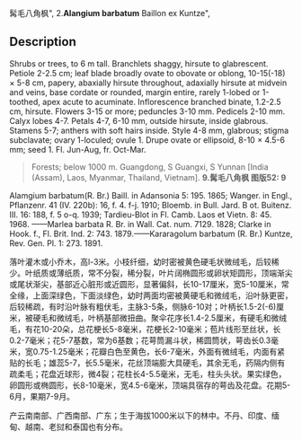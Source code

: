 髯毛八角枫",
2.**Alangium barbatum** Baillon ex Kuntze",

## Description
Shrubs or trees, to 6 m tall. Branchlets shaggy, hirsute to glabrescent. Petiole 2-2.5 cm; leaf blade broadly ovate to obovate or oblong, 10-15(-18) × 5-8 cm, papery, abaxially hirsute throughout, adaxially hirsute at midvein and veins, base cordate or rounded, margin entire, rarely 1-lobed or 1-toothed, apex acute to acuminate. Inflorescence branched binate, 1.2-2.5 cm, hirsute. Flowers 3-15 or more; peduncles 3-10 mm. Pedicels 2-10 mm. Calyx lobes 4-7. Petals 4-7, 6-10 mm, outside hirsute, inside glabrous. Stamens 5-7; anthers with soft hairs inside. Style 4-8 mm, glabrous; stigma subclavate; ovary 1-loculed; ovule 1. Drupe ovate or ellipsoid, 8-10 × 4.5-6 mm; seed 1. Fl. Jun-Aug, fr. Oct-Mar.

> Forests; below 1000 m. Guangdong, S Guangxi, S Yunnan [India (Assam), Laos, Myanmar, Thailand, Vietnam].
**9.髯毛八角枫 图版52: 9**

Alamgium barbatum(R. Br.) Baill. in Adansonia 5: 195. 1865; Wanger. in Engl., Pflanzenr. 41 (IV. 220b): 16, f. 4. f-j. 1910; Bloemb. in Bull. Jard. B ot. Buitenz. III. 16: 188, f. 5 o-q. 1939; Tardieu-Blot in Fl. Camb. Laos et Vietn. 8: 45. 1968. ——Marlea barbata R. Br. in Wall. Cat. num. 7129. 1828; Clarke in Hook. f., Fl. Brit. Ind. 2: 743. 1879.——Kararagolum barbatum (R. Br.) Kuntze, Rev. Gen. Pl. 1: 273. 1891.

落叶灌木或小乔木，高l-3米。小枝纤细，幼时密被黄色硬毛状微绒毛，后较稀少。叶纸质或薄纸质，常不分裂，稀分裂，叶片阔椭圆形或卵状矩圆形，顶端渐尖或尾状渐尖，基部近心脏形或近圆形，显著偏斜，长10-17厘米，宽5-10厘米，常全缘，上面深绿色，下面淡绿色，幼时两面均密被黄硬毛和微绒毛，沿叶脉更密，后较稀疏，有时沿叶脉有粗伏毛，主脉3-5条，侧脉6-10对；叶柄长1.5-2(-6)厘米，被硬毛和微绒毛，叶柄基部微扭曲。聚伞花序长1.4-2.5厘米，有硬毛和微绒毛，有花10-20朵，总花梗长5-8毫米，花梗长2-10毫米；苞片线形至丝状，长0.2-7毫米；花5-7基数，常为6基数；花萼筒漏斗状，稀圆筒状，萼齿长0.3毫米，宽0.75-1.25毫米；花瓣白色至黄色，长6-7毫米，外面有微绒毛，内面有紧贴的长毛；雄蕊5-7，长5.5毫米，花丝顶端膨大具硬毛，其余无毛，药隔内侧有疏柔毛；花盘近球形，微4裂；花柱长4-5.5毫米，无毛，柱头头状。果实绿色，卵圆形或椭圆形，长8-10毫米，宽4.5-6毫米，顶端具宿存的萼齿及花盘。花期5-6月，果期7-9月。

产云南南部、广西南部、广东；生于海拔1000米以下的林中。不丹、印度、缅甸、越南、老挝和泰国也有分布。
